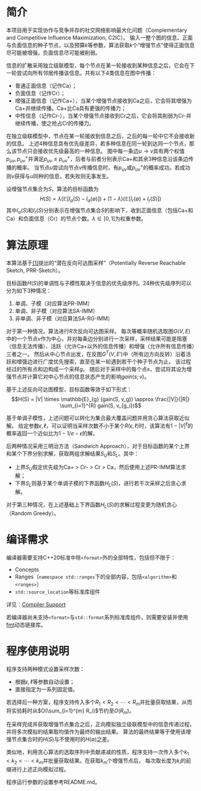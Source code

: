# 简介

本项目用于实现协作与竞争并存的社交网络影响最大化问题（Complementary and Competitive Influence Maximization, C2IC）。
输入一整个图的信息、正面与负面信息的种子节点，以及预算$k$等参数，算法获取$k$个“增强节点”使得正面信息尽可能被增强，负面信息尽可能被削弱。

信息的扩散采用独立级联模型，每个节点在某一轮接收到某种信息之后，它会在下一轮尝试向所有邻居传播该信息。共有以下4类信息在图中传播：
* 普通正面信息（记作Ca）；
* 负面信息（记作Cr）；
* 增强正面信息（记作Ca+），当某个增强节点接收到Ca之后，它会将其增强为Ca+并继续传播。Ca+比Ca具有更强的传播力；
* 中性信息（记作Cr-），当某个增强节点接收到Cr之后，它会将其削弱为Cr-并继续传播，使之抢占Cr的传播力。

在独立级联模型中，节点在某一轮接收到信息之后，之后的每一轮中它不会接收新的信息。
上述4种信息具有优先级差异，若多种信息在同一轮到达同一个节点，那么该节点只会接收优先级最高的一种信息。
图中每一条边$u \rightarrow v$具有两个权值$p_{uv}, p_{uv}^{+}$并满足$p_{uv} \le p^{+}_{uv}$，后者与前者分别表示Ca+和其余3种信息沿该条边传播的概率。
当节点$u$尝试向节点$v$传播信息时，有$p_{uv}$或$p^+_{uv}$的概率成功。若成功则$v$获得与$u$同种的信息，若失败则无事发生。

设增强节点集合为$S$，算法的目标函数为
$$H(S) = \lambda (\mathbb{E}[I_a(S) - I_a(\emptyset)]) + (1 - \lambda) (\mathbb{E}[I_r(\emptyset) + I_r(S)])$$
其中$I_a(S)$和$I_r(S)$分别表示在增强节点集合$S$的影响下，收到正面信息（包括Ca+和Ca）和负面信息（Cr）的节点个数。$\lambda \in [0,1]$为权重参数。

# 算法原理

本算法基于[[1]](https://arxiv.org/abs/1602.03111)提出的“潜在反向可达图采样”（Potentially Reverse Reachable Sketch, PRR-Sketch）。

目标函数$H(S)$的单调性与子模性取决于信息的优先级序列。24种优先级序列可以分为如下3种情况：
1. 单调、子模（对应算法PR-IMM）
2. 单调、非子模（对应算法SA-IMM）
3. 非单调、非子模（对应算法SA-RG-IMM）

对于第一种情况，算法进行$R$次反向可达图采样。
每次等概率随机选取图$G(V,E)$中的一个节点$v$作为中心，并对每条边分别进行一次采样，采样结果可能是阻塞（信息无法传播）、活跃（允许Ca+以外的信息传播）和增强（允许所有信息传播）三者之一。
然后从中心节点出发，在反图$G^T(V,E')$中（所有边方向反转）沿着活跃和增强边进行广度优先搜索，直至在某一轮遇到若干个种子节点为止。
该过程经过的所有点和边构成一个采样$g$。
随后对于采样中的每个点$s$，尝试将其设为增强节点并计算它对中心节点的信息状态产生的影响$gain({s}; v)$。

基于上述反向可达图模型，目标函数等效于如下形式：
$$H(S) = |V| \times \mathbb{E}_{g} (gain(S, v_g)) \approx \frac{|V|}{|R|} \sum_{i=1}^{R} gain(S, v_{g_i})$$

基于单调子模性，上述问题可以转化为集合最大覆盖问题并用贪心算法获取近似解。
给定参数$\epsilon, \ell$，可以证明当采样次数不小于某个$R(\epsilon, \ell)$时，该算法有$1 - |V|^{\ell}$的概率返回一个近似比为$1 - 1/e - \epsilon$的解。

后两种情况采用三明治方法（Sandwich Approach），对于目标函数的某个上界和某个下界分别求解，获取两组求解结果$S_U$和$S_L$。其中：
* 上界$S_U$假定优先级为Ca+ > Cr- > Cr > Ca，然后使用上述PR-IMM算法求解；
* 下界$S_L$则基于某个单调子模的下界函数$H_L(S)$，进行若干次采样之后贪心求解。

对于第三种情况，在上述基础上下界函数$H_L(S)$的求解过程变更为随机贪心（Random Greedy）。

# 编译需求

编译器需要支持C++20标准中除`<format>`外的全部特性，包括但不限于：
* Concepts
* Ranges（`namespace std::ranges`下的全部内容，包括`<algorithm>`和`<ranges>`）
* `std::source_location`等标准库组件

详见：[Compiler Support](https://en.cppreference.com/w/cpp/compiler_support)

若编译器尚未支持`<format>`与`std::format`系列标准库组件，则需要安装并使用[fmt](https://fmt.dev)动态链接库。

# 程序使用说明

程序支持两种模式设置采样次数：
* 根据$\epsilon, \ell$等参数自动设置；
* 直接指定为一系列固定值。

若选择后一种方案，程序支持传入多个$R_1 < R_2 < \cdots < R_m$并批量获取结果，从而将实验耗时从$O(\sum_{i=1}^{m} R_i)$节约至$O(R_m)$。

在采样完成并获取增强节点集合之后，正向模拟独立级联模型中的信息传递过程，并将多次模拟的结果取均值作为最终的输出结果。
算法的最终结果等于使用该增强节点集合时的$H(S)$与不使用时的$H(\emptyset)$之差。

类似地，利用贪心算法的选取序列中贡献递减的性质，程序支持一次传入多个$k_1 < k_2 < \cdots < k_m$并批量获取结果。在获取$k_m$个增强节点后，
每次取长度为$k_i$的前缀进行上述正向模拟过程。

程序运行参数的设置参考README.md。